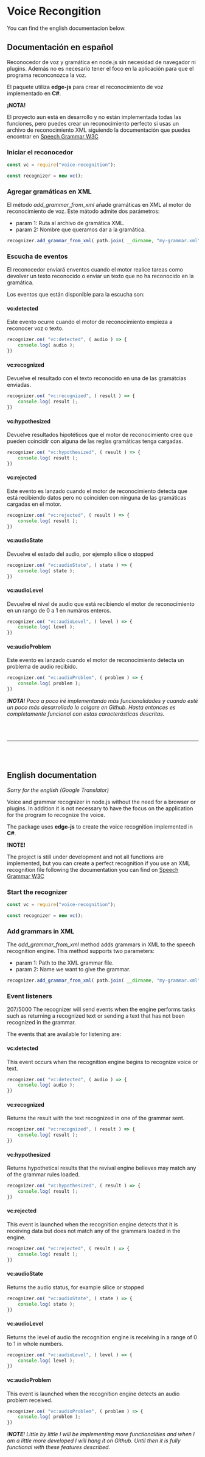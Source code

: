 ﻿# Voice Recongition

You can find the english documentacion below.

## Documentación en español

Reconocedor de voz y gramática en node.js sin necesidad de navegador ni plugins. Además no es necesario tener el foco en la aplicación para que el programa reconconozca la voz.

El paquete utiliza **edge-js** para crear el reconocimiento de voz implementado en **C#**.

**¡NOTA!**

El proyecto aun está en desarrollo y no están implementada todas las funciones, pero puedes crear un reconocimiento perfecto si usas un archivo de reconocimiento XML siguiendo la documentación que puedes encontrar en <a href="https://www.w3.org/TR/speech-grammar">Speech Grammar W3C</a>

### Iniciar el reconocedor

```javascript
const vc = require("voice-recognition");

const recognizer = new vc();
```

### Agregar gramáticas en XML

El método *add_grammar_from_xml* añade gramáticas en XML al motor de reconocimiento de voz. Este mátodo admite dos parámetros:

* param 1: Ruta al archivo de gramática XML.
* param 2: Nombre que queramos dar a la gramática.

```javascript
recognizer.add_grammar_from_xml( path.join( __dirname, "my-grammar.xml" ), "myGrammarName" );
```

### Escucha de eventos

El reconocedor enviará enventos cuando el motor realice tareas como devolver un texto reconocido o enviar un texto que no ha reconocido en la gramática.

Los eventos que están disponible para la escucha son:

#### vc:detected

Este evento ocurre cuando el motor de reconocimiento empieza a reconocer voz o texto.

```javascript
recognizer.on( "vc:detected", ( audio ) => {
	console.log( audio );
})
```

#### vc:recognized

Devuelve el resultado con el texto reconocido en una de las gramátcias enviadas.

```javascript
recognizer.on( "vc:recognized", ( result ) => {
	console.log( result );
})
```

#### vc:hypothesized

Devuelve resultados hipotéticos que el motor de reconocimiento cree que pueden coincidir con alguna de las reglas gramáticas tenga cargadas.

```javascript
recognizer.on( "vc:hypothesized", ( result ) => {
	console.log( result );
})
```

#### vc:rejected

Este evento es lanzado cuando el motor de reconocimiento detecta que está recibiendo datos pero no coinciden con ninguna de las gramáticas cargadas en el motor.

```javascript
recognizer.on( "vc:rejected", ( result ) => {
	console.log( result );
})
```

#### vc:audioState

Devuelve el estado del audio, por ejemplo silice o stopped

```javascript
recognizer.on( "vc:audioState", ( state ) => {
	console.log( state );
})
```

#### vc:audioLevel

Devuelve el nivel de audio que está recibiendo el motor de reconocimiento en un rango de 0 a 1 en numáros enteros.

```javascript
recognizer.on( "vc:audioLevel", ( level ) => {
	console.log( level );
})
```

#### vc:audioProblem

Este evento es lanzado cuando el motor de reconocimiento detecta un problema de audio recibido.

```javascript
recognizer.on( "vc:audioProblem", ( problem ) => {
	console.log( problem );
})
```
_!**NOTA**! Poco a poco iré implementando más funcionalidades y cuando esté un poco más desarrollado lo colgare en Github. Hasta entonces es completamente funcional con estas caracterásticas descritas._

<br><br>

______________________

<br><br>

## English documentation

_Sorry for the english (Google Translator)_

Voice and grammar recognizer in node.js without the need for a browser or plugins. In addition it is not necessary to have the focus on the application for the program to recognize the voice.

The package uses **edge-js** to create the voice recognition implemented in **C#**.

**!NOTE!**

The project is still under development and not all functions are implemented, but you can create a perfect recognition if you use an XML recognition file following the documentation you can find on <a href="https://www.w3.org/TR/speech-grammar">Speech Grammar W3C</a>

### Start the recognizer

```javascript
const vc = require("voice-recognition");

const recognizer = new vc();
```

### Add grammars in XML

The *add_grammar_from_xml* method adds grammars in XML to the speech recognition engine. This method supports two parameters:

* param 1: Path to the XML grammar file.
* param 2: Name we want to give the grammar.

```javascript
recognizer.add_grammar_from_xml( path.join( __dirname, "my-grammar.xml" ), "myGrammarName" );
```

### Event listeners

207/5000
The recognizer will send events when the engine performs tasks such as returning a recognized text or sending a text that has not been recognized in the grammar.

The events that are available for listening are:

#### vc:detected

This event occurs when the recognition engine begins to recognize voice or text.

```javascript
recognizer.on( "vc:detected", ( audio ) => {
	console.log( audio );
})
```

#### vc:recognized

Returns the result with the text recognized in one of the grammar sent.

```javascript
recognizer.on( "vc:recognized", ( result ) => {
	console.log( result );
})
```

#### vc:hypothesized

Returns hypothetical results that the revival engine believes may match any of the grammar rules loaded.

```javascript
recognizer.on( "vc:hypothesized", ( result ) => {
	console.log( result );
})
```

#### vc:rejected

This event is launched when the recognition engine detects that it is receiving data but does not match any of the grammars loaded in the engine.

```javascript
recognizer.on( "vc:rejected", ( result ) => {
	console.log( result );
})
```

#### vc:audioState

Returns the audio status, for example silice or stopped

```javascript
recognizer.on( "vc:audioState", ( state ) => {
	console.log( state );
})
```

#### vc:audioLevel

Returns the level of audio the recognition engine is receiving in a range of 0 to 1 in whole numbers.

```javascript
recognizer.on( "vc:audioLevel", ( level ) => {
	console.log( level );
})
```

#### vc:audioProblem

This event is launched when the recognition engine detects an audio problem received.

```javascript
recognizer.on( "vc:audioProblem", ( problem ) => {
	console.log( problem );
})
```
_!**NOTE**! Little by little I will be implementing more functionalities and when I am a little more developed I will hang it on Github. Until then it is fully functional with these features described._


